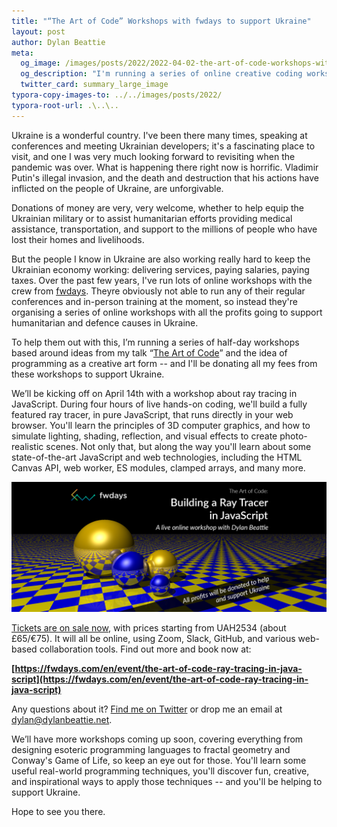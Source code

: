 ```yaml
---
title: "“The Art of Code” Workshops with fwdays to support Ukraine"
layout: post
author: Dylan Beattie
meta:
  og_image: /images/posts/2022/2022-04-02-the-art-of-code-workshops-with-fwdays.png
  og_description: "I'm running a series of online creative coding workshops with fwdays, with all profits going to support Ukraine."
  twitter_card: summary_large_image
typora-copy-images-to: ../../images/posts/2022/
typora-root-url: .\..\..
---
```


Ukraine is a wonderful country. I've been there many times, speaking at conferences and meeting Ukrainian developers; it's a fascinating place to visit, and one I was very much looking forward to revisiting when the pandemic was over. What is happening there right now is horrific. Vladimir Putin's illegal invasion, and the death and destruction that his actions have inflicted on the people of Ukraine, are unforgivable.

Donations of money are very, very welcome, whether to help equip the Ukrainian military or to assist humanitarian efforts providing medical assistance, transportation, and support to the millions of people who have lost their homes and livelihoods.

But the people I know in Ukraine are also working really hard to keep the Ukrainian economy working: delivering services, paying salaries, paying taxes. Over the past few years, I've run lots of online workshops with the crew from [fwdays](https://fwdays.com/en/). Theyre obviously not able to run any of their regular conferences and in-person training at the moment, so instead they're organising a series of online workshops with all the profits going to support humanitarian and defence causes in Ukraine.

To help them out with this, I’m running a series of half-day workshops based around ideas from my talk “[The Art of Code](https://www.youtube.com/watch?v=6avJHaC3C2U)” and the idea of programming as a creative art form -- and I'll be donating all my fees from these workshops to support Ukraine.

We’ll be kicking off on April 14th with a workshop about ray tracing in JavaScript. During four hours of live hands-on coding, we'll build a fully featured ray tracer, in pure JavaScript, that runs directly in your web browser. You'll learn the principles of 3D computer graphics, and how to simulate lighting, shading, reflection, and visual effects to create photo-realistic scenes. Not only that, but along the way you'll learn about some state-of-the-art JavaScript and web technologies, including the HTML Canvas API, web worker, ES modules, clamped arrays, and many more.

![image-20220403171225597](/images/posts/2022/image-20220403171225597.png)

[Tickets are on sale now](https://fwdays.com/en/event/the-art-of-code-ray-tracing-in-java-script), with prices starting from UAH2534 (about £65/€75). It will all be online, using Zoom, Slack, GitHub, and various web-based collaboration tools. Find out more and book now at:

**[https://fwdays.com/en/event/the-art-of-code-ray-tracing-in-java-script](https://fwdays.com/en/event/the-art-of-code-ray-tracing-in-java-script)**

Any questions about it? [Find me on Twitter](https://twitter.com/dylanbeattie) or drop me an email at [dylan@dylanbeattie.net](mailto:dylan@dylanbeattie.net).

We’ll have more workshops coming up soon, covering everything from designing esoteric programming languages to fractal geometry and Conway's Game of Life, so keep an eye out for those. You'll learn some useful real-world programming techniques, you'll discover fun, creative, and inspirational ways to apply those techniques -- and you'll be helping to support Ukraine.

Hope to see you there.